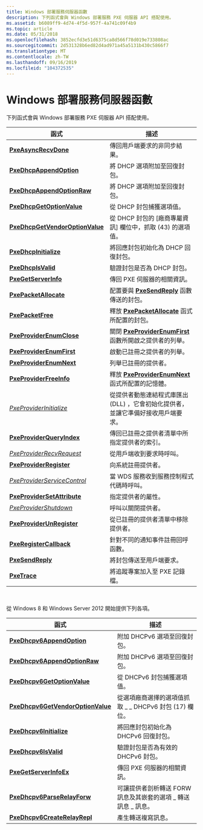```yaml
---
title: Windows 部署服務伺服器函數
description: 下列函式會與 Windows 部署服務 PXE 伺服器 API 搭配使用。
ms.assetid: b6089ff9-4d74-4f5d-957f-4a741c09f4b9
ms.topic: article
ms.date: 05/31/2018
ms.openlocfilehash: 3852ecfd3e51d6375ca8d566f78d019e733808ac
ms.sourcegitcommit: 2d531328b6ed82d4ad971a45a5131b430c5866f7
ms.translationtype: MT
ms.contentlocale: zh-TW
ms.lasthandoff: 09/16/2019
ms.locfileid: "104372535"
---
```

# <a name="windows-deployment-services-server-functions"></a>Windows 部署服務伺服器函數

下列函式會與 Windows 部署服務 PXE 伺服器 API 搭配使用。



| 函式                                                           | 描述                                                                                                                    |
|--------------------------------------------------------------------|--------------------------------------------------------------------------------------------------------------------------------|
| [**PxeAsyncRecvDone**](/windows/desktop/api/WdsPxe/nf-wdspxe-pxeasyncrecvdone)                       | 傳回用戶端要求的非同步結果。                                                                                |
| [**PxeDhcpAppendOption**](/windows/desktop/api/WdsPxe/nf-wdspxe-pxedhcpappendoption)                 | 將 DHCP 選項附加至回復封包。                                                                                     |
| [**PxeDhcpAppendOptionRaw**](/windows/desktop/api/WdsPxe/nf-wdspxe-pxedhcpappendoptionraw)           | 將 DHCP 選項附加至回復封包。                                                                                     |
| [**PxeDhcpGetOptionValue**](/windows/desktop/api/WdsPxe/nf-wdspxe-pxedhcpgetoptionvalue)             | 從 DHCP 封包捕獲選項值。                                                                                  |
| [**PxeDhcpGetVendorOptionValue**](/windows/desktop/api/WdsPxe/nf-wdspxe-pxedhcpgetvendoroptionvalue) | 從 DHCP 封包的 [廠商專屬資訊] 欄位中，抓取 (43) 的選項值。                                    |
| [**PxeDhcpInitialize**](/windows/desktop/api/WdsPxe/nf-wdspxe-pxedhcpinitialize)                     | 將回應封包初始化為 DHCP 回復封包。                                                                          |
| [**PxeDhcpIsValid**](/windows/desktop/api/WdsPxe/nf-wdspxe-pxedhcpisvalid)                           | 驗證封包是否為 DHCP 封包。                                                                                      |
| [**PxeGetServerInfo**](/windows/desktop/api/WdsPxe/nf-wdspxe-pxegetserverinfo)                       | 傳回 PXE 伺服器的相關資訊。                                                                                      |
| [**PxePacketAllocate**](/windows/desktop/api/WdsPxe/nf-wdspxe-pxepacketallocate)                     | 配置要與 [**PxeSendReply**](/windows/desktop/api/WdsPxe/nf-wdspxe-pxesendreply) 函數傳送的封包。                                          |
| [**PxePacketFree**](/windows/desktop/api/WdsPxe/nf-wdspxe-pxepacketfree)                             | 釋放 [**PxePacketAllocate**](/windows/desktop/api/WdsPxe/nf-wdspxe-pxepacketallocate) 函式所配置的封包。                                       |
| [**PxeProviderEnumClose**](/windows/desktop/api/WdsPxe/nf-wdspxe-pxeproviderenumclose)               | 關閉 [**PxeProviderEnumFirst**](/windows/desktop/api/WdsPxe/nf-wdspxe-pxeproviderenumfirst) 函數所開啟之提供者的列舉。               |
| [**PxeProviderEnumFirst**](/windows/desktop/api/WdsPxe/nf-wdspxe-pxeproviderenumfirst)               | 啟動已註冊之提供者的列舉。                                                                                 |
| [**PxeProviderEnumNext**](/windows/desktop/api/WdsPxe/nf-wdspxe-pxeproviderenumnext)                 | 列舉已註冊的提供者。                                                                                               |
| [**PxeProviderFreeInfo**](/windows/desktop/api/WdsPxe/nf-wdspxe-pxeproviderfreeinfo)                 | 釋放 [**PxeProviderEnumNext**](/windows/desktop/api/WdsPxe/nf-wdspxe-pxeproviderenumnext) 函式所配置的記憶體。                                     |
| [*PxeProviderInitialize*](pxeproviderinitialize.md)               | 從提供者動態連結程式庫匯出 (DLL) ，它會初始化提供者，並讓它準備好接收用戶端要求。 |
| [**PxeProviderQueryIndex**](/windows/desktop/api/WdsPxe/nf-wdspxe-pxeproviderqueryindex)             | 傳回已註冊之提供者清單中所指定提供者的索引。                                               |
| [*PxeProviderRecvRequest*](pxeproviderrecvrequest.md)             | 從用戶端收到要求時呼叫。                                                                               |
| [**PxeProviderRegister**](/windows/desktop/api/WdsPxe/nf-wdspxe-pxeproviderregister)                 | 向系統註冊提供者。                                                                                          |
| [*PxeProviderServiceControl*](pxeproviderservicecontrol.md)       | 當 WDS 服務收到服務控制程式代碼時呼叫。                                                             |
| [**PxeProviderSetAttribute**](/windows/desktop/api/WdsPxe/nf-wdspxe-pxeprovidersetattribute)         | 指定提供者的屬性。                                                                                         |
| [*PxeProviderShutdown*](pxeprovidershutdown.md)                   | 呼叫以關閉提供者。                                                                                               |
| [**PxeProviderUnRegister**](/windows/desktop/api/WdsPxe/nf-wdspxe-pxeproviderunregister)             | 從已註冊的提供者清單中移除提供者。                                                                      |
| [**PxeRegisterCallback**](/windows/desktop/api/WdsPxe/nf-wdspxe-pxeregistercallback)                 | 針對不同的通知事件註冊回呼函數。                                                                |
| [**PxeSendReply**](/windows/desktop/api/WdsPxe/nf-wdspxe-pxesendreply)                               | 將封包傳送至用戶端要求。                                                                                            |
| [**PxeTrace**](/windows/desktop/api/WdsPxe/nf-wdspxe-pxetrace)                                       | 將追蹤專案加入至 PXE 記錄檔。                                                                                             |



 

從 Windows 8 和 Windows Server 2012 開始提供下列各項。

| 函式                                                               | 描述                                                                                   |
|------------------------------------------------------------------------|-----------------------------------------------------------------------------------------------|
| [**PxeDhcpv6AppendOption**](/windows/desktop/api/WdsPxe/nf-wdspxe-pxedhcpv6appendoption)                 | 附加 DHCPv6 選項至回復封包。                                                  |
| [**PxeDhcpv6AppendOptionRaw**](/windows/desktop/api/WdsPxe/nf-wdspxe-pxedhcpv6appendoptionraw)           | 附加 DHCPv6 選項至回復封包。                                                  |
| [**PxeDhcpv6GetOptionValue**](/windows/desktop/api/WdsPxe/nf-wdspxe-pxedhcpv6getoptionvalue)             | 從 DHCPv6 封包捕獲選項值。                                               |
| [**PxeDhcpv6GetVendorOptionValue**](/windows/desktop/api/WdsPxe/nf-wdspxe-pxedhcpv6getvendoroptionvalue) | 從選項廠商選擇的選項值抓取 \_ \_ DHCPv6 封包 (17) 欄位。          |
| [**PxeDhcpv6Initialize**](/windows/desktop/api/WdsPxe/nf-wdspxe-pxedhcpv6initialize)                     | 將回應封包初始化為 DHCPv6 回復封包。                                       |
| [**PxeDhcpv6IsValid**](/windows/desktop/api/WdsPxe/nf-wdspxe-pxedhcpv6isvalid)                           | 驗證封包是否為有效的 DHCPv6 封包。                                             |
| [**PxeGetServerInfoEx**](/windows/desktop/api/WdsPxe/nf-wdspxe-pxegetserverinfoex)                       | 傳回 PXE 伺服器的相關資訊。                                                     |
| [**PxeDhcpv6ParseRelayForw**](/windows/desktop/api/WdsPxe/nf-wdspxe-pxedhcpv6parserelayforw)             | 可讓提供者剖析轉送 FORW 訊息及其嵌套的選項 \_ 轉送訊息 \_ 訊息。 |
| [**PxeDhcpv6CreateRelayRepl**](/windows/desktop/api/WdsPxe/nf-wdspxe-pxedhcpv6createrelayrepl)           | 產生轉送複寫訊息。                                                               |



 

 

 




